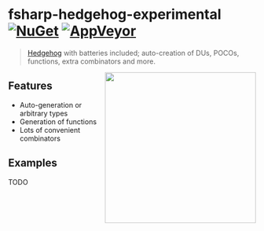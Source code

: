 fsharp-hedgehog-experimental [![NuGet][nuget-shield]][nuget] [![AppVeyor][appveyor-shield]][appveyor]
========

> [Hedgehog][hedgehog] with batteries included; auto-creation of DUs, POCOs, functions, extra combinators and more.

<img src="https://github.com/cmeeren/fsharp-hedgehog-experimental/raw/master/img/SQUARE_hedgehog_615x615.png" width="307" align="right"/>

## Features

- Auto-generation or arbitrary types
- Generation of functions
- Lots of convenient combinators

## Examples

TODO


 [hedgehog]: https://github.com/hedgehogqa/fsharp-hedgehog

 [nuget]: https://www.nuget.org/packages/Hedgehog.Experimental/
 [nuget-shield]: https://img.shields.io/nuget/dt/Hedgehog.Experimental.svg?style=flat

 [appveyor]: https://ci.appveyor.com/project/cmeeren/fsharp-hedgehog-experimental/
 [appveyor-shield]: https://ci.appveyor.com/api/projects/status/9j83svr5wu0ydr23/branch/master?svg=true
